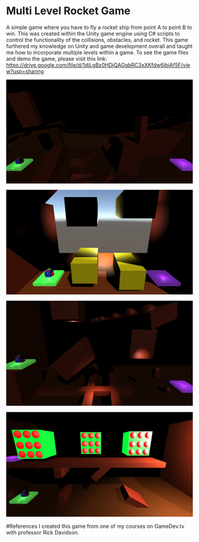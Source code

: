 # Multi Level Rocket Game

A simple game where you have to fly a rocket ship from point A to point B to win. This was created within the Unity game engine using C# scripts to control the functionality of the collisions, obstacles, and rocket. This game furthered my knowledge on Unity and game development overall and taught me how to incorporate multiple levels within a game. To see the game files and demo the game, please visit this link: https://drive.google.com/file/d/1djLgBz0HDjQAGgbRC3xXKfdw6jbiAf5F/view?usp=sharing

![My Image](level1.PNG)

![My Image](level2.PNG)

![My Image](level3.PNG)

![My Image](level4.PNG)

#References
I created this game from one of my courses on GameDev.tv with professor Rick Davidson.
